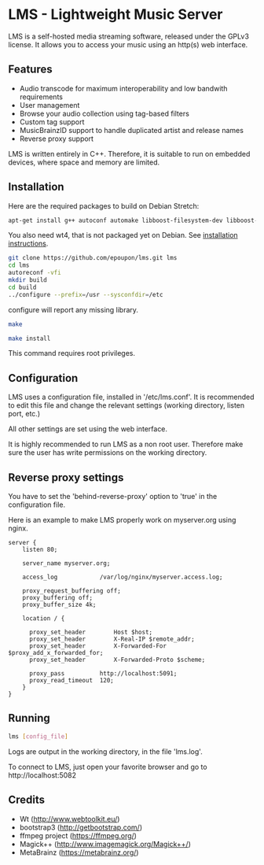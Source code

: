 # LMS - Lightweight Music Server

LMS is a self-hosted media streaming software, released under the GPLv3 license.
It allows you to access your music using an http(s) web interface.

## Features
- Audio transcode for maximum interoperability and low bandwith requirements
- User management
- Browse your audio collection using tag-based filters
- Custom tag support
- MusicBrainzID support to handle duplicated artist and release names
- Reverse proxy support

LMS is written entirely in C++. Therefore, it is suitable to run on embedded devices, where space and memory are limited.

## Installation
Here are the required packages to build on Debian Stretch:
```sh
apt-get install g++ autoconf automake libboost-filesystem-dev libboost-system-dev libavcodec-dev libavutil-dev libavformat-dev libav-tools libmagick++-dev libpstreams-dev libconfig++-dev libpstreams-dev ffmpeg libtag1-dev
```

You also need wt4, that is not packaged yet on Debian. See [installation instructions](https://www.webtoolkit.eu/wt/doc/reference/html/InstallationUnix.html).

```sh
git clone https://github.com/epoupon/lms.git lms
cd lms
autoreconf -vfi
mkdir build
cd build
../configure --prefix=/usr --sysconfdir=/etc
```
configure will report any missing library.

```sh
make
```

```sh
make install
```
This command requires root privileges.

## Configuration
LMS uses a configuration file, installed in '/etc/lms.conf'. It is recommended to edit this file and change the relevant settings (working directory, listen port, etc.)

All other settings are set using the web interface.

It is highly recommended to run LMS as a non root user. Therefore make sure the user has write permissions on the working directory.

## Reverse proxy settings
You have to set the 'behind-reverse-proxy' option to 'true' in the configuration file.

Here is an example to make LMS properly work on myserver.org using nginx.
```
server {
    listen 80;

    server_name myserver.org;

    access_log            /var/log/nginx/myserver.access.log;

    proxy_request_buffering off;
    proxy_buffering off;
    proxy_buffer_size 4k;

    location / {

      proxy_set_header        Host $host;
      proxy_set_header        X-Real-IP $remote_addr;
      proxy_set_header        X-Forwarded-For $proxy_add_x_forwarded_for;
      proxy_set_header        X-Forwarded-Proto $scheme;

      proxy_pass          http://localhost:5091;
      proxy_read_timeout  120;
    }
}
```

## Running
```sh
lms [config_file]
```
Logs are output in the working directory, in the file 'lms.log'.

To connect to LMS, just open your favorite browser and go to http://localhost:5082

## Credits
- Wt (http://www.webtoolkit.eu/)
- bootstrap3 (http://getbootstrap.com/)
- ffmpeg project (https://ffmpeg.org/)
- Magick++ (http://www.imagemagick.org/Magick++/)
- MetaBrainz (https://metabrainz.org/)
